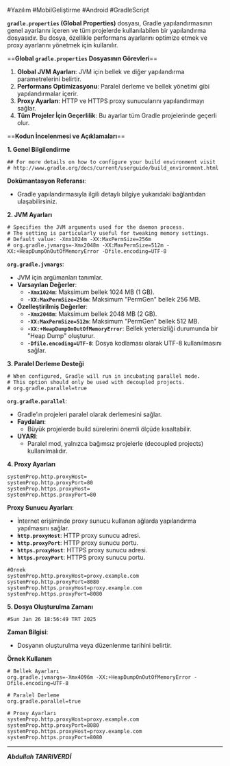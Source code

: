 
#Yazılım #MobilGeliştirme #Android #GradleScript


**`gradle.properties` (Global Properties)** dosyası, Gradle yapılandırmasının genel ayarlarını içeren ve tüm projelerde kullanılabilen bir yapılandırma dosyasıdır. Bu dosya, özellikle performans ayarlarını optimize etmek ve proxy ayarlarını yönetmek için kullanılır.

==**Global `gradle.properties` Dosyasının Görevleri**==

1. **Global JVM Ayarları**: JVM için bellek ve diğer yapılandırma parametrelerini belirtir.
2. **Performans Optimizasyonu**: Paralel derleme ve bellek yönetimi gibi yapılandırmalar içerir.
3. **Proxy Ayarları**: HTTP ve HTTPS proxy sunucularını yapılandırmayı sağlar.
4. **Tüm Projeler İçin Geçerlilik**: Bu ayarlar tüm Gradle projelerinde geçerli olur.



==**Kodun İncelenmesi ve Açıklamaları**==

**1. Genel Bilgilendirme**
```properties
## For more details on how to configure your build environment visit
# http://www.gradle.org/docs/current/userguide/build_environment.html

```
**Dokümantasyon Referansı**:
- Gradle yapılandırmasıyla ilgili detaylı bilgiye yukarıdaki bağlantıdan ulaşabilirsiniz.

**2. JVM Ayarları**
```properties
# Specifies the JVM arguments used for the daemon process.
# The setting is particularly useful for tweaking memory settings.
# Default value: -Xmx1024m -XX:MaxPermSize=256m
# org.gradle.jvmargs=-Xmx2048m -XX:MaxPermSize=512m -XX:+HeapDumpOnOutOfMemoryError -Dfile.encoding=UTF-8

```
**`org.gradle.jvmargs`**:
- JVM için argümanları tanımlar.
- **Varsayılan Değerler**:
    - **`-Xmx1024m`**: Maksimum bellek 1024 MB (1 GB).
    - **`-XX:MaxPermSize=256m`**: Maksimum "PermGen" bellek 256 MB.
- **Özelleştirilmiş Değerler**:
    - **`-Xmx2048m`**: Maksimum bellek 2048 MB (2 GB).
    - **`-XX:MaxPermSize=512m`**: Maksimum "PermGen" bellek 512 MB.
    - **`-XX:+HeapDumpOnOutOfMemoryError`**: Bellek yetersizliği durumunda bir "Heap Dump" oluşturur.
    - **`-Dfile.encoding=UTF-8`**: Dosya kodlaması olarak UTF-8 kullanılmasını sağlar.

**3. Paralel Derleme Desteği**
```properties
# When configured, Gradle will run in incubating parallel mode.
# This option should only be used with decoupled projects.
# org.gradle.parallel=true

```

**`org.gradle.parallel`**:
- Gradle’ın projeleri paralel olarak derlemesini sağlar.
- **Faydaları**:
    - Büyük projelerde build sürelerini önemli ölçüde kısaltabilir.
- **UYARI**:
    - Paralel mod, yalnızca bağımsız projelerle (decoupled projects) kullanılmalıdır.


**4. Proxy Ayarları**
```properties
systemProp.http.proxyHost=
systemProp.http.proxyPort=80
systemProp.https.proxyHost=
systemProp.https.proxyPort=80

```

**Proxy Sunucu Ayarları**:
- İnternet erişiminde proxy sunucu kullanan ağlarda yapılandırma yapılmasını sağlar.
- **`http.proxyHost`**: HTTP proxy sunucu adresi.
- **`http.proxyPort`**: HTTP proxy sunucu portu.
- **`https.proxyHost`**: HTTPS proxy sunucu adresi.
- **`https.proxyPort`**: HTTPS proxy sunucu portu.
```properties
#Örnek
systemProp.http.proxyHost=proxy.example.com
systemProp.http.proxyPort=8080
systemProp.https.proxyHost=proxy.example.com
systemProp.https.proxyPort=8080

```

**5. Dosya Oluşturulma Zamanı**
```properties
#Sun Jan 26 18:56:49 TRT 2025

```
**Zaman Bilgisi**:
- Dosyanın oluşturulma veya düzenlenme tarihini belirtir.




**Örnek Kullanım**
```properties
# Bellek Ayarları
org.gradle.jvmargs=-Xmx4096m -XX:+HeapDumpOnOutOfMemoryError -Dfile.encoding=UTF-8

# Paralel Derleme
org.gradle.parallel=true

# Proxy Ayarları
systemProp.http.proxyHost=proxy.example.com
systemProp.http.proxyPort=8080
systemProp.https.proxyHost=proxy.example.com
systemProp.https.proxyPort=8080

```

***

***Abdullah TANRIVERDİ***
